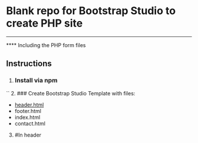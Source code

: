 # Blank repo for Bootstrap Studio to create PHP site
----------
**** Including the PHP form files
## Instructions
1. ### Install via npm
``
2. ### Create Bootstrap Studio Template with files:
- [header.html](#in-header)
- footer.html
- index.html
- contact.html

3. #In header


